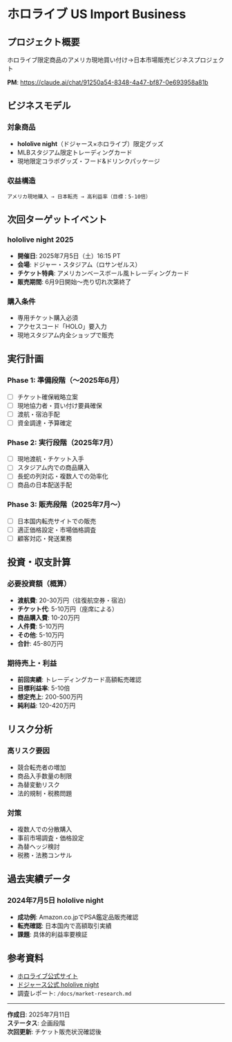 # ホロライブ US Import Business

## プロジェクト概要

ホロライブ限定商品のアメリカ現地買い付け→日本市場販売ビジネスプロジェクト

**PM**: https://claude.ai/chat/91250a54-8348-4a47-bf87-0e693958a81b

## ビジネスモデル

### 対象商品
- **hololive night**（ドジャース×ホロライブ）限定グッズ
- MLBスタジアム限定トレーディングカード
- 現地限定コラボグッズ・フード&ドリンクパッケージ

### 収益構造
```
アメリカ現地購入 → 日本転売 → 高利益率（目標：5-10倍）
```

## 次回ターゲットイベント

### hololive night 2025
- **開催日**: 2025年7月5日（土）16:15 PT
- **会場**: ドジャー・スタジアム（ロサンゼルス）
- **チケット特典**: アメリカンベースボール風トレーディングカード
- **販売期間**: 6月9日開始〜売り切れ次第終了

### 購入条件
- 専用チケット購入必須
- アクセスコード「HOLO」要入力
- 現地スタジアム内全ショップで販売

## 実行計画

### Phase 1: 準備段階（〜2025年6月）
- [ ] チケット確保戦略立案
- [ ] 現地協力者・買い付け要員確保
- [ ] 渡航・宿泊手配
- [ ] 資金調達・予算確定

### Phase 2: 実行段階（2025年7月）
- [ ] 現地渡航・チケット入手
- [ ] スタジアム内での商品購入
- [ ] 長蛇の列対応・複数人での効率化
- [ ] 商品の日本配送手配

### Phase 3: 販売段階（2025年7月〜）
- [ ] 日本国内転売サイトでの販売
- [ ] 適正価格設定・市場価格調査
- [ ] 顧客対応・発送業務

## 投資・収支計算

### 必要投資額（概算）
- **渡航費**: 20-30万円（往復航空券・宿泊）
- **チケット代**: 5-10万円（座席による）
- **商品購入費**: 10-20万円
- **人件費**: 5-10万円
- **その他**: 5-10万円
- **合計**: 45-80万円

### 期待売上・利益
- **前回実績**: トレーディングカード高額転売確認
- **目標利益率**: 5-10倍
- **想定売上**: 200-500万円
- **純利益**: 120-420万円

## リスク分析

### 高リスク要因
- 競合転売者の増加
- 商品入手数量の制限
- 為替変動リスク
- 法的規制・税務問題

### 対策
- 複数人での分散購入
- 事前市場調査・価格設定
- 為替ヘッジ検討
- 税務・法務コンサル

## 過去実績データ

### 2024年7月5日 hololive night
- **成功例**: Amazon.co.jpでPSA鑑定品販売確認
- **転売確認**: 日本国内で高額取引実績
- **課題**: 具体的利益率要検証

## 参考資料

- [ホロライブ公式サイト](https://hololive.hololivepro.com/)
- [ドジャース公式 hololive night](https://www.mlb.com/dodgers/tickets/specials/hololive)
- 調査レポート: `/docs/market-research.md`

---

**作成日**: 2025年7月11日  
**ステータス**: 企画段階  
**次回更新**: チケット販売状況確認後